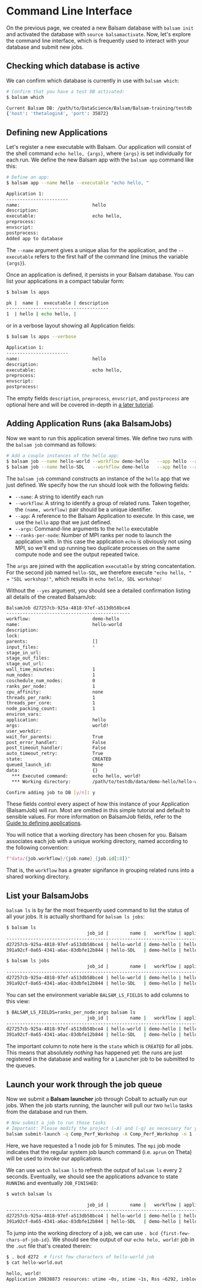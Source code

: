 Command Line Interface
=======================

On the previous page, we created a new Balsam database with `balsam init` and
activated the database with `source balsamactivate`.
Now, let's explore the command line interface, which is frequently
used to interact with your database and submit new jobs.

## Checking which database is active

We can confirm which database is currently in use with `balsam which`:
```bash
# Confirm that you have a test DB activated:
$ balsam which

Current Balsam DB: /path/to/DataScience/Balsam/Balsam-training/testdb
{'host': 'thetalogin4', 'port': 35872}
```

## Defining new Applications

Let's register a new executable with Balsam.  Our application will consist of the shell command
`echo hello, {args}`, where `{args}` is set individually for each run. We define the new Balsam app with the `balsam app` command like this:

```bash
# Define an app:
$ balsam app --name hello --executable "echo hello, "

Application 1:
-----------------------
name:                           hello
description:
executable:                     echo hello,
preprocess:
envscript:
postprocess:
Added app to database
```

The `--name` argument gives a unique alias for the application, and the `--executable` refers to the first half of the command line (minus the variable `{args}`).

Once an application is defined, it persists in your Balsam database.  You can list your applications in a compact tabular form:

```bash
$ balsam ls apps

pk |  name |  executable | description
--------------------------------------
1  | hello | echo hello, |
```

or in a verbose layout showing all Application fields:
```bash
$ balsam ls apps --verbose

Application 1:
-----------------------
name:                           hello
description:
executable:                     echo hello,
preprocess:
envscript:
postprocess:
```

The empty fields `description`, `preprocess`, `envscript`, and `postprocess` are optional here and will be covered in-depth in [a later tutorial](nwchem.md).

## Adding Application Runs (aka BalsamJobs)

Now we want to run this application several times.  We define two runs with the `balsam job` command as follows:

```bash
# Add a couple instances of the hello app:
$ balsam job --name hello-world --workflow demo-hello   --app hello --args 'world!'
$ balsam job --name hello-SDL   --workflow demo-hello   --app hello --args 'SDL workshop!' --ranks-per-node 2
```

The `balsam job` command constructs an instance of the `hello` app that we just defined.
We specify how the run should look with the following fields:
 
  - `--name`:  A string to identify each run
  - `--workflow`:  A string to identify a group of related runs.  Taken together, the
  `(name, workflow)` pair should be a unique identifier.
  - `--app`: A reference to the Balsam Application to execute.  In this case, we use the `hello` app that we just defined.
  - `--args`: Command-line arguments to the `hello` executable
  - `--ranks-per-node`: Number of MPI ranks per node to launch the application with. In this case the application `echo` is obviously not using MPI, so we'll end up running two duplicate processes on the same compute node and see the output repeated twice.

The `args` are joined with the application `executable` by string concatentation.  
For the second job named `hello-SDL`, we therefore execute `"echo hello, "` + `"SDL workshop!"`, which results in `echo hello, SDL workshop!`

Without the `--yes` argument, you should see a detailed confirmation listing all details of 
the created BalsamJob:

```bash
BalsamJob d27257cb-925a-4818-97ef-a513db58bce4
----------------------------------------------
workflow:                       demo-hello
name:                           hello-world
description:
lock:
parents:                        []
input_files:                    *
stage_in_url:
stage_out_files:
stage_out_url:
wall_time_minutes:              1
num_nodes:                      1
coschedule_num_nodes:           0
ranks_per_node:                 1
cpu_affinity:                   none
threads_per_rank:               1
threads_per_core:               1
node_packing_count:             1
environ_vars:
application:                    hello
args:                           world!
user_workdir:
wait_for_parents:               True
post_error_handler:             False
post_timeout_handler:           False
auto_timeout_retry:             True
state:                          CREATED
queued_launch_id:               None
data:                           {}
  *** Executed command:         echo hello, world!
  *** Working directory:        /path/to/testdb/data/demo-hello/hello-world_d27257cb

Confirm adding job to DB [y/n]: y
```

These fields control every aspect of how this instance of your Application (BalsamJob) will
run.  Most are omitted in this simple tutorial and default to sensible values. For more information on BalsamJob fields, refer to the [Guide to defining applications](../userguide/app.md#balsamjob-fields).

You will notice that a working directory has been chosen for you.  Balsam associates each
job with a unique working directory, named according to the following convention:
```python
f"data/{job.workflow}/{job.name}_{job.id[:8]}"
```
That is, the `workflow` has a greater signifance in grouping related runs into a shared 
working directory.

## List your BalsamJobs

`balsam ls` is by far the most frequently used command to list the status of all your jobs.
It is actually shorthand for `balsam ls jobs`:

```bash
$ balsam ls
                              job_id |        name |   workflow | application |   state
---------------------------------------------------------------------------------------
d27257cb-925a-4818-97ef-a513db58bce4 | hello-world | demo-hello | hello       | CREATED
391a92cf-0a65-4341-a6ac-83dbfe12b844 | hello-SDL   | demo-hello | hello       | CREATED

$ balsam ls jobs
                              job_id |        name |   workflow | application |   state
---------------------------------------------------------------------------------------
d27257cb-925a-4818-97ef-a513db58bce4 | hello-world | demo-hello | hello       | CREATED
391a92cf-0a65-4341-a6ac-83dbfe12b844 | hello-SDL   | demo-hello | hello       | CREATED
```

You can set the environment variable `BALSAM_LS_FIELDS` to add columns to this view:
```bash
$ BALSAM_LS_FIELDS=ranks_per_node:args balsam ls
                              job_id |        name |   workflow | application |   state | ranks_per_node |          args
------------------------------------------------------------------------------------------------------------------------
d27257cb-925a-4818-97ef-a513db58bce4 | hello-world | demo-hello | hello       | CREATED | 1              | world!
391a92cf-0a65-4341-a6ac-83dbfe12b844 | hello-SDL   | demo-hello | hello       | CREATED | 2              | SDL workshop!
```

The important column to note here is the `state` which is `CREATED` for all jobs. 
This means that absolutely *nothing* has happened yet: the runs are just registered 
in the database and waiting for a Launcher job to be submitted to the queues.

## Launch your work through the job queue

Now we submit a **Balsam launcher** job through Cobalt to actually run our jobs.  When the job starts running, the launcher will pull our two `hello` tasks from the database and run them.
```bash
# Now submit a job to run those tasks
# Important: Please modify the project (-A) and (-q) as necessary for your allocation/machine:
balsam submit-launch -q Comp_Perf_Workshop -A Comp_Perf_Workshop -n 1 -t 5 --job-mode mpi
```

Here, we have requested a 1 node job for 5 minutes.  The `mpi` job mode indicates that the regular 
system job launch command (i.e. `aprun` on Theta) will be used to invoke our applications.

We can use `watch balsam ls` to refresh the output of `balsam ls` every 2 seconds. Eventually, we should
see the applications advance to state `RUNNING` and eventually `JOB_FINISHED`:

```bash
$ watch balsam ls

                              job_id |        name |   workflow | application |        state
--------------------------------------------------------------------------------------------
d27257cb-925a-4818-97ef-a513db58bce4 | hello-world | demo-hello | hello       | JOB_FINISHED
391a92cf-0a65-4341-a6ac-83dbfe12b844 | hello-SDL   | demo-hello | hello       | JOB_FINISHED
```

To jump into the working directory of a job, we can use `. bcd {first-few-chars-of-job-id}`. We should
see the output of our `echo helo, world!` job in the `.out` file that's created therein:

```bash
$ . bcd d272  # first few characters of hello-world job
$ cat hello-world.out

hello, world!
Application 20838873 resources: utime ~0s, stime ~1s, Rss ~6292, inblocks ~8, outblocks ~0
```
